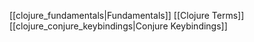 [[clojure_fundamentals|Fundamentals]]
[[Clojure Terms]]
[[clojure_conjure_keybindings|Conjure Keybindings]]
